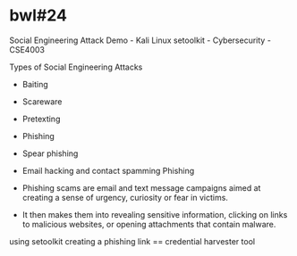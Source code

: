 # bwl#24 #

Social Engineering Attack Demo - Kali Linux setoolkit - Cybersecurity - CSE4003

Types of Social Engineering Attacks

* Baiting

* Scareware

* Pretexting

* Phishing

* Spear phishing

* Email hacking and contact spamming
Phishing

* Phishing scams are email and text message
campaigns aimed at creating a sense of
urgency, curiosity or fear in victims.

* It then makes them into revealing sensitive
information, clicking on links to malicious
websites, or opening attachments that contain
malware.

using setoolkit
creating a phishing link
 == credential harvester tool
 
 
